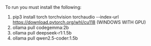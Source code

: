 To run you must install the following:
1. pip3 install torch torchvision torchaudio --index-url https://download.pytorch.org/whl/cu118 (WINDOWS WITH GPU)
2. ollama pull codegemma:2b
3. ollama pull deepseek-r1:1.5b
4. ollama pull qwen2.5-coder:1.5b
